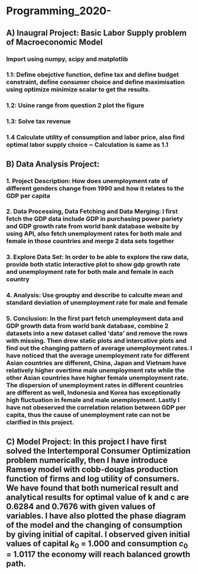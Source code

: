 # Programming_2020- 
## A) Inaugral Project: Basic Labor Supply problem of Macroeconomic Model
 ### Import using numpy, scipy and matplotlib
 ### 1.1: Define obejctive function, define tax and define budget constraint, define consumer choice and define maximisation using optimize minimize scalar to get the results.
 ### 1.2: Usine range from question 2 plot the figure
 ### 1.3: Solve tax revenue
 ### 1.4 Calculate utility of consumption and labor price, also find optimal labor supply choice ~ Calculation is same as 1.1
 
 
 
 ## B) Data Analysis Project: 
 ### 1. Project Description:  How does unemployment rate of different genders change from 1990 and how it relates to the GDP per capita
 ### 2. Data Processing, Data Fetching and Data Merging:  I first fetch the GDP data include GDP in purchasing power pariety and GDP growth rate from world bank database website by using API, also fetch unemployment rates for both male and female in those countries and merge 2 data sets together
 ### 3. Explore Data Set: In order to be able to explore the raw data, provide both static interactive plot to show gdp growth rate and unemployment rate for both male and female in each country
 ### 4. Analysis: Use groupby and describe to calculte mean and standard deviation of unemployment rate for male and female
 ### 5. Conclusion: In the first part fetch unemployment data and GDP growth data from world bank database, combine 2 datasets into a new dataset called 'data' and remove the rows with missing. Then drew static plots and intercative plots and find out the changing pattern of average unemployment rates. I have noticed that the average unemployment rate for different Asian countries are different, China, Japan and Vietnam have relatively higher overtime male unemployment rate while the other Asian countries have higher female unemployment rate. The dispersion of unemployment rates in different countries are different as well, Indonesia and Korea has exceptionally high fluctuation in female and male unemployment. Lastly I have not obeserved the correlation relation between GDP per capita, thus the cause of unemployment rate can not be clarified in this project.


## C) Model Project: In this project I have first solved the Intertemporal Consumer Optimization problem numerically, then I have introduce Ramsey model with cobb-douglas production function of firms and log utility of consumers. We have found that both numerical result and analytical results for optimal value of k and c are 0.6284 and 0.7676 with given values of variables. I have also plotted the phase diagram of the model and the changing of consumption by giving initial of capital. I observed given initial values of capital $k_0$ = 1.000 and consumption $c_0$ = 1.0117 the economy will reach balanced growth path. 
